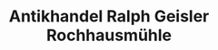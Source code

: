 ---
title: "Antikhandel Ralph Geisler Rochhausmühle"
url: /gruenhainichen/antikhandel-ralph-geisler-rochhausmuehle/
shop: Antiquitäten
---